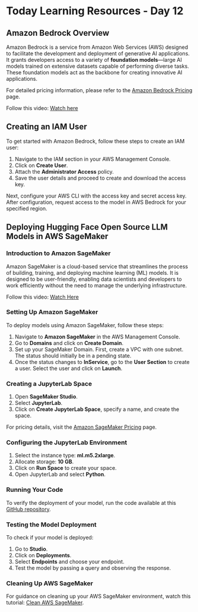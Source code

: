 # Today Learning Resources - Day 12

## **Amazon Bedrock Overview**

Amazon Bedrock is a service from Amazon Web Services (AWS) designed to facilitate the development and deployment of generative AI applications. It grants developers access to a variety of **foundation models**—large AI models trained on extensive datasets capable of performing diverse tasks. These foundation models act as the backbone for creating innovative AI applications.

For detailed pricing information, please refer to the [Amazon Bedrock Pricing](https://aws.amazon.com/bedrock/pricing/) page.

Follow this video: [Watch here](https://youtu.be/2maPaQutcWs?si=KPo22Lb4iIq8iAOu)

## **Creating an IAM User**

To get started with Amazon Bedrock, follow these steps to create an IAM user:

1. Navigate to the IAM section in your AWS Management Console.
2. Click on **Create User**.
3. Attach the **Administrator Access** policy.
4. Save the user details and proceed to create and download the access key.

Next, configure your AWS CLI with the access key and secret access key. After configuration, request access to the model in AWS Bedrock for your specified region.

## **Deploying Hugging Face Open Source LLM Models in AWS SageMaker**

### **Introduction to Amazon SageMaker**

Amazon SageMaker is a cloud-based service that streamlines the process of building, training, and deploying machine learning (ML) models. It is designed to be user-friendly, enabling data scientists and developers to work efficiently without the need to manage the underlying infrastructure.

Follow this video: [Watch Here](https://youtu.be/U72q95dHpRo?si=-j3FhuaSt3YXp6wA)

### **Setting Up Amazon SageMaker**

To deploy models using Amazon SageMaker, follow these steps:

1. Navigate to **Amazon SageMaker** in the AWS Management Console.
2. Go to **Domains** and click on **Create Domain**.
3. Set up your SageMaker Domain. First, create a VPC with one subnet. The status should initially be in a pending state.
4. Once the status changes to **InService**, go to the **User Section** to create a user. Select the user and click on **Launch**.

### **Creating a JupyterLab Space**

1. Open **SageMaker Studio**.
2. Select **JupyterLab**.
3. Click on **Create JupyterLab Space**, specify a name, and create the space.

For pricing details, visit the [Amazon SageMaker Pricing](https://aws.amazon.com/sagemaker/pricing/?p=pm&c=sm&z=4) page.

### **Configuring the JupyterLab Environment**

1. Select the instance type: **ml.m5.2xlarge**.
2. Allocate storage: **10 GB**.
3. Click on **Run Space** to create your space.
4. Open JupyterLab and select **Python**.

### **Running Your Code**

To verify the deployment of your model, run the code available at this [GitHub repository](https://github.com/SaiKumarSeela/GenAI_on_AWSCloud/tree/main/AWSSagemaker).

### **Testing the Model Deployment**

To check if your model is deployed:

1. Go to **Studio**.
2. Click on **Deployments**.
3. Select **Endpoints** and choose your endpoint.
4. Test the model by passing a query and observing the response.

### **Cleaning Up AWS SageMaker**

For guidance on cleaning up your AWS SageMaker environment, watch this tutorial: [Clean AWS SageMaker](https://youtu.be/5LjpO_xoQ2M?si=Isc7uPDBhLCtCMp4).